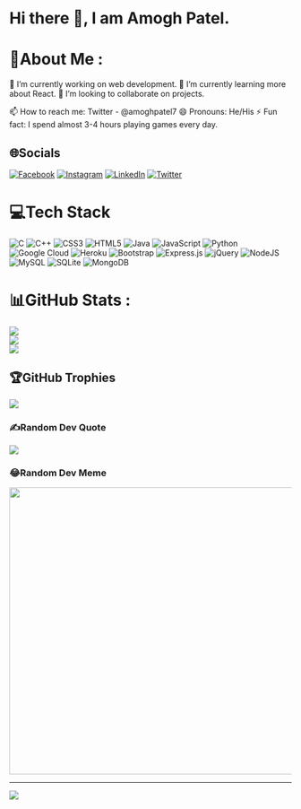 # Hi there 👋, I am Amogh Patel.

<!--
**AmoghPatel1/AmoghPatel1** is a ✨ _special_ ✨ repository because its `README.md` (this file) appears on your GitHub profile.

Here are some ideas to get you started:

- 🔭 I’m currently working on ...
- 🌱 I’m currently learning ...
- 👯 I’m looking to collaborate on ...
- 🤔 I’m looking for help with ...
- 💬 Ask me about ...
- 📫 How to reach me: ...
- 😄 Pronouns: ...
- ⚡ Fun fact: ...
-->
# 💫About Me :
🔭 I’m currently working on web development.
🌱 I’m currently learning more about React.
👯 I’m looking to collaborate on projects.
<!-- 🤔 I’m looking for help with  -->
<!-- 💬 Ask me about web development and  stuff. -->
📫 How to reach me: Twitter - @amoghpatel7
😄 Pronouns: He/His
⚡ Fun fact: I spend almost 3-4 hours playing games every day.

## 🌐Socials
[![Facebook](https://img.shields.io/badge/Facebook-%231877F2.svg?logo=Facebook&logoColor=white)](https://facebook.com/amoghpatel5) [![Instagram](https://img.shields.io/badge/Instagram-%23E4405F.svg?logo=Instagram&logoColor=white)](https://instagram.com/amoghpatel5) [![LinkedIn](https://img.shields.io/badge/LinkedIn-%230077B5.svg?logo=linkedin&logoColor=white)](https://linkedin.com/in/amogh-patel-2001) [![Twitter](https://img.shields.io/badge/Twitter-%231DA1F2.svg?logo=Twitter&logoColor=white)](https://twitter.com/amoghpatel7) 

# 💻Tech Stack
![C](https://img.shields.io/badge/c-%2300599C.svg?style=for-the-badge&logo=c&logoColor=white) ![C++](https://img.shields.io/badge/c++-%2300599C.svg?style=for-the-badge&logo=c%2B%2B&logoColor=white) ![CSS3](https://img.shields.io/badge/css3-%231572B6.svg?style=for-the-badge&logo=css3&logoColor=white) ![HTML5](https://img.shields.io/badge/html5-%23E34F26.svg?style=for-the-badge&logo=html5&logoColor=white) ![Java](https://img.shields.io/badge/java-%23ED8B00.svg?style=for-the-badge&logo=java&logoColor=white) ![JavaScript](https://img.shields.io/badge/javascript-%23323330.svg?style=for-the-badge&logo=javascript&logoColor=%23F7DF1E) ![Python](https://img.shields.io/badge/python-3670A0?style=for-the-badge&logo=python&logoColor=ffdd54) ![Google Cloud](https://img.shields.io/badge/Google%20Cloud-%234285F4.svg?style=for-the-badge&logo=google-cloud&logoColor=white) ![Heroku](https://img.shields.io/badge/heroku-%23430098.svg?style=for-the-badge&logo=heroku&logoColor=white) ![Bootstrap](https://img.shields.io/badge/bootstrap-%23563D7C.svg?style=for-the-badge&logo=bootstrap&logoColor=white) ![Express.js](https://img.shields.io/badge/express.js-%23404d59.svg?style=for-the-badge&logo=express&logoColor=%2361DAFB) ![jQuery](https://img.shields.io/badge/jquery-%230769AD.svg?style=for-the-badge&logo=jquery&logoColor=white) ![NodeJS](https://img.shields.io/badge/node.js-6DA55F?style=for-the-badge&logo=node.js&logoColor=white) ![MySQL](https://img.shields.io/badge/mysql-%2300f.svg?style=for-the-badge&logo=mysql&logoColor=white) ![SQLite](https://img.shields.io/badge/sqlite-%2307405e.svg?style=for-the-badge&logo=sqlite&logoColor=white) ![MongoDB](https://img.shields.io/badge/MongoDB-%234ea94b.svg?style=for-the-badge&logo=mongodb&logoColor=white)
# 📊GitHub Stats :
![](https://github-readme-stats.vercel.app/api?username=AmoghPatel1&theme=radical&hide_border=false&include_all_commits=false&count_private=false)<br/>
![](https://github-readme-streak-stats.herokuapp.com/?user=AmoghPatel1&theme=radical&hide_border=false)<br/>
![](https://github-readme-stats.vercel.app/api/top-langs/?username=AmoghPatel1&theme=radical&hide_border=false&include_all_commits=false&count_private=false&layout=compact)

## 🏆GitHub Trophies
![](https://github-profile-trophy.vercel.app/?username=AmoghPatel1&theme=onedark&no-frame=false&no-bg=false&margin-w=4)

### ✍️Random Dev Quote
![](https://quotes-github-readme.vercel.app/api?type=horizontal&theme=radical)

### 😂Random Dev Meme
<img src="https://random-memer.herokuapp.com/" width="512px"/>

---
[![](https://visitcount.itsvg.in/api?id=AmoghPatel1&icon=0&color=0)](https://visitcount.itsvg.in)


